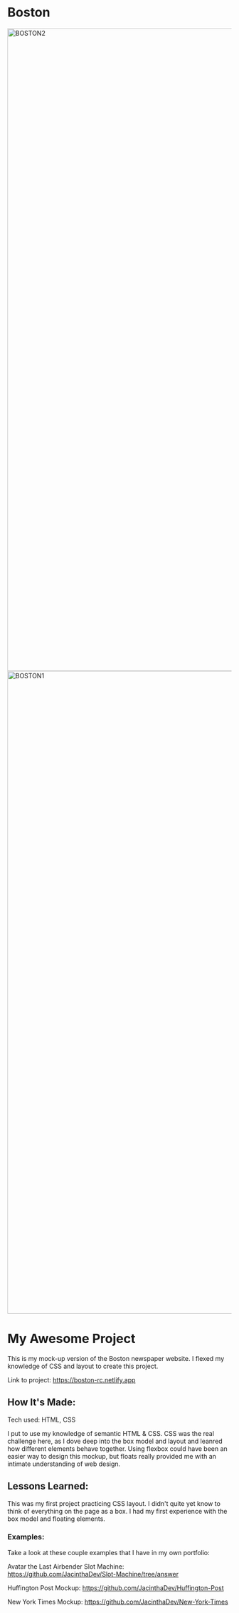 # Boston

<img width="1440" alt="BOSTON2" src="https://github.com/JacinthaDev/Boston/assets/129231721/b95cd937-8ecf-43b8-a4be-2b877476acee">
<img width="1440" alt="BOSTON1" src="https://github.com/JacinthaDev/Boston/assets/129231721/cdef02e8-c90b-40fb-8ec3-ebddb041a389">

# My Awesome Project
This is my mock-up version of the Boston newspaper website. I flexed my knowledge of CSS and layout to create this project.

Link to project: https://boston-rc.netlify.app

## How It's Made:
Tech used: HTML, CSS

I put to use my knowledge of semantic HTML & CSS. CSS was the real challenge here, as I dove deep into the box model and layout and leanred how different elements behave together. Using flexbox could have been an easier way to design this mockup, but floats really provided me with an intimate understanding of web design.

## Lessons Learned:
This was my first project practicing CSS layout. I didn't quite yet know to think of everything on the page as a box. I had my first experience with the box model and floating elements.

### Examples:
Take a look at these couple examples that I have in my own portfolio:

Avatar the Last Airbender Slot Machine: https://github.com/JacinthaDev/Slot-Machine/tree/answer

Huffington Post Mockup: https://github.com/JacinthaDev/Huffington-Post

New York Times Mockup: https://github.com/JacinthaDev/New-York-Times
